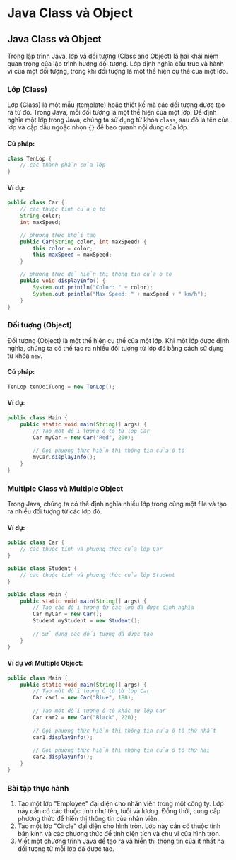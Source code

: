 # Java Class và Object

## Java Class và Object

Trong lập trình Java, lớp và đối tượng (Class and Object) là hai khái niệm quan trọng của lập trình hướng đối tượng. Lớp định nghĩa cấu trúc và hành vi của một đối tượng, trong khi đối tượng là một thể hiện cụ thể của một lớp.

### Lớp (Class)

Lớp (Class) là một mẫu (template) hoặc thiết kế mà các đối tượng được tạo ra từ đó. Trong Java, mỗi đối tượng là một thể hiện của một lớp. Để định nghĩa một lớp trong Java, chúng ta sử dụng từ khóa `class`, sau đó là tên của lớp và cặp dấu ngoặc nhọn `{}` để bao quanh nội dung của lớp.

#### Cú pháp:

```java
class TenLop {
    // các thành phần của lớp
}
```

#### Ví dụ:

```java
public class Car {
    // các thuộc tính của ô tô
    String color;
    int maxSpeed;

    // phương thức khởi tạo
    public Car(String color, int maxSpeed) {
        this.color = color;
        this.maxSpeed = maxSpeed;
    }

    // phương thức để hiển thị thông tin của ô tô
    public void displayInfo() {
        System.out.println("Color: " + color);
        System.out.println("Max Speed: " + maxSpeed + " km/h");
    }
}
```

### Đối tượng (Object)

Đối tượng (Object) là một thể hiện cụ thể của một lớp. Khi một lớp được định nghĩa, chúng ta có thể tạo ra nhiều đối tượng từ lớp đó bằng cách sử dụng từ khóa `new`.

#### Cú pháp:

```java
TenLop tenDoiTuong = new TenLop();
```

#### Ví dụ:

```java
public class Main {
    public static void main(String[] args) {
        // Tạo một đối tượng ô tô từ lớp Car
        Car myCar = new Car("Red", 200);
        
        // Gọi phương thức hiển thị thông tin của ô tô
        myCar.displayInfo();
    }
}
```

### Multiple Class và Multiple Object

Trong Java, chúng ta có thể định nghĩa nhiều lớp trong cùng một file và tạo ra nhiều đối tượng từ các lớp đó.

#### Ví dụ:

```java
public class Car {
    // các thuộc tính và phương thức của lớp Car
}

public class Student {
    // các thuộc tính và phương thức của lớp Student
}

public class Main {
    public static void main(String[] args) {
        // Tạo các đối tượng từ các lớp đã được định nghĩa
        Car myCar = new Car();
        Student myStudent = new Student();
        
        // Sử dụng các đối tượng đã được tạo
    }
}
```

#### Ví dụ với Multiple Object:

```java
public class Main {
    public static void main(String[] args) {
        // Tạo một đối tượng ô tô từ lớp Car
        Car car1 = new Car("Blue", 180);
        
        // Tạo một đối tượng ô tô khác từ lớp Car
        Car car2 = new Car("Black", 220);
        
        // Gọi phương thức hiển thị thông tin của ô tô thứ nhất
        car1.displayInfo();
        
        // Gọi phương thức hiển thị thông tin của ô tô thứ hai
        car2.displayInfo();
    }
}
```

### Bài tập thực hành

1. Tạo một lớp "Employee" đại diện cho nhân viên trong một công ty. Lớp này cần có các thuộc tính như tên, tuổi và lương. Đồng thời, cung cấp phương thức để hiển thị thông tin của nhân viên.
2. Tạo một lớp "Circle" đại diện cho hình tròn. Lớp này cần có thuộc tính bán kính và các phương thức để tính diện tích và chu vi của hình tròn.
3. Viết một chương trình Java để tạo ra và hiển thị thông tin của ít nhất hai đối tượng từ mỗi lớp đã được tạo.
